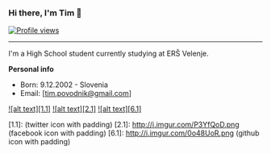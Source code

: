### Hi there, I'm Tim 👋 

[![Profile views](http://hits.dwyl.com/AquaBalls/AquaBalls.svg)](http://hits.dwyl.com/AquaBalls/AquaBalls)
<hr></hr>
I'm a High School student currently studying at ERŠ Velenje.

**Personal info**
- Born: 9.12.2002 - Slovenia
- Email: [tim.povodnik@gmail.com]

<!-- display the social media buttons in your README -->

[![alt text][1.1]][1]
[![alt text][2.1]][2]
[![alt text][6.1]][6]


<!-- icons with padding -->

[1.1]: (twitter icon with padding)
[2.1]: http://i.imgur.com/P3YfQoD.png (facebook icon with padding)
[6.1]: http://i.imgur.com/0o48UoR.png (github icon with padding)

<!-- update these accordingly -->

[1]: https://www.facebook.com/timpovodnik69/
[2]: https://www.facebook.com/timpovodnik69/
[6]: http://www.github.com/AquaBalls

<!-- Please don't remove this: Grab your social icons from https://github.com/carlsednaoui/gitsocial -->
